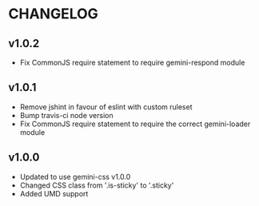 # CHANGELOG

## v1.0.2

  - Fix CommonJS require statement to require gemini-respond module

## v1.0.1

  - Remove jshint in favour of eslint with custom ruleset
  - Bump travis-ci node version
  - Fix CommonJS require statement to require the correct gemini-loader module

## v1.0.0

  - Updated to use gemini-css v1.0.0
  - Changed CSS class from '.is-sticky' to '.sticky'
  - Added UMD support
